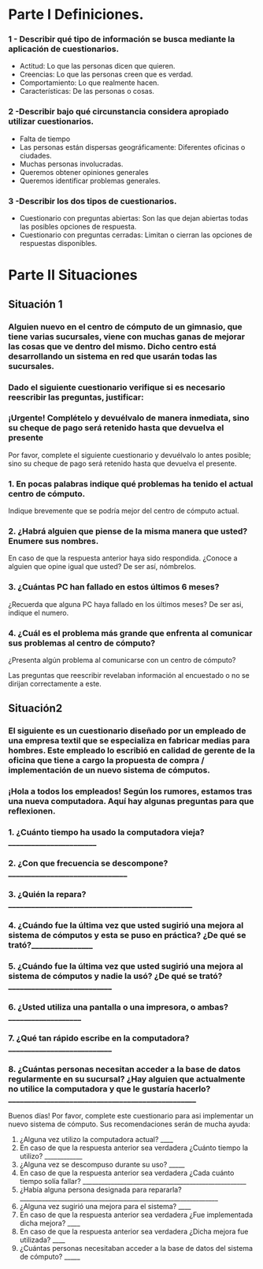 # Parte I Definiciones.

### 1 - Describir qué tipo de información se busca mediante la aplicación de cuestionarios.
* Actitud: Lo que las personas dicen que quieren. 
* Creencias: Lo que las personas creen que es verdad. 
* Comportamiento: Lo que realmente hacen. 
* Características: De las personas o cosas.
### 2 -Describir bajo qué circunstancia considera apropiado utilizar cuestionarios.
* Falta de tiempo
* Las personas están dispersas geográficamente: Diferentes oficinas o ciudades.
* Muchas personas involucradas.
* Queremos obtener opiniones generales
* Queremos identificar problemas generales.  
### 3 -Describir los dos tipos de cuestionarios.
* Cuestionario con preguntas abiertas: Son las que dejan abiertas todas las posibles opciones de respuesta.
* Cuestionario con preguntas cerradas: Limitan o cierran las opciones de respuestas disponibles.

# Parte II Situaciones

## Situación 1

### Alguien nuevo en el centro de cómputo de un gimnasio, que tiene varias sucursales, viene con muchas ganas de mejorar las cosas que ve dentro del mismo. Dicho centro está desarrollando un sistema en red que usarán todas las sucursales. 

### Dado el siguiente cuestionario verifique si es necesario reescribir las preguntas, justificar:

### ¡Urgente! Complételo y devuélvalo de manera inmediata, sino su cheque de pago será retenido hasta que devuelva el presente

Por favor, complete el siguiente cuestionario y devuélvalo lo antes posible; sino su cheque de pago será retenido hasta que devuelva el presente.

### 1. En pocas palabras indique qué problemas ha tenido el actual centro de cómputo.

Indique brevemente que se podría mejor del centro de cómputo actual.

### 2. ¿Habrá alguien que piense de la misma manera que usted? Enumere sus nombres.

En caso de que la respuesta anterior haya sido respondida. ¿Conoce a alguien que opine igual que usted? De ser así, nómbrelos. 

### 3. ¿Cuántas PC han fallado en estos últimos 6 meses?

¿Recuerda que alguna PC haya fallado en los últimos meses? De ser asi, indique el numero.

### 4. ¿Cuál es el problema más grande que enfrenta al comunicar sus problemas al centro de cómputo?

¿Presenta algún problema al comunicarse con un centro de cómputo?

Las preguntas que reescribir revelaban información al encuestado o no se dirijan correctamente a este.

## Situación2
### El siguiente es un cuestionario diseñado por un empleado de una empresa textil que se especializa en fabricar medias para hombres. Este empleado lo escribió en calidad de gerente de la oficina que tiene a cargo la propuesta de compra / implementación de un nuevo sistema de cómputos.


### ¡Hola a todos los empleados! Según los rumores, estamos tras una nueva computadora. Aquí hay algunas preguntas para que reflexionen.

### 1. ¿Cuánto tiempo ha usado la computadora vieja?_______________________ 
### 2. ¿Con que frecuencia se descompone?_______________________________ 
### 3. ¿Quién la repara?________________________________________________ 
### 4. ¿Cuándo fue la última vez que usted sugirió una mejora al sistema de cómputos y esta se puso en práctica? ¿De qué se trató?________________ 
### 5. ¿Cuándo fue la última vez que usted sugirió una mejora al sistema de cómputos y  nadie la usó? ¿De qué se trató?___________________________ 
### 6. ¿Usted utiliza una pantalla o una impresora, o ambas?___________________ 
### 7. ¿Qué tan rápido escribe en la computadora?___________________________ 
### 8. ¿Cuántas personas necesitan acceder a la base de datos regularmente en su sucursal? ¿Hay alguien que actualmente no utilice la computadora y que le gustaría hacerlo?_________________________________________________

Buenos días! Por favor, complete este cuestionario para asi implementar un nuevo sistema de cómputo. Sus recomendaciones serán de mucha ayuda:

1. ¿Alguna vez utilizo la computadora actual? ____
2.	En caso de que la respuesta anterior sea verdadera ¿Cuánto tiempo la utilizo? ____________
3.	¿Alguna vez se descompuso durante su uso? _____
4.	En caso de que la respuesta anterior sea verdadera ¿Cada cuánto tiempo solía fallar? ____________________________________________________
5.	¿Había alguna persona designada para repararla? _______________________________________________________________
6.	¿Alguna vez sugirió una mejora para el sistema? ____
7.	En caso de que la respuesta anterior sea verdadera ¿Fue implementada dicha mejora? ____
8.	En caso de que la respuesta anterior sea verdadera ¿Dicha mejora fue utilizada? ____
9.	¿Cuántas personas necesitaban acceder a la base de datos del sistema de cómputo? _____
